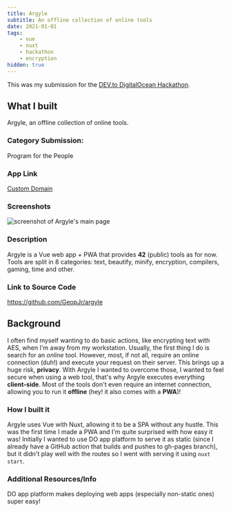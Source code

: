 ```yaml
---
title: Argyle
subtitle: An offline collection of online tools
date: 2021-01-01
tags:
    - vue
    - nuxt
    - hackathon
    - encryption
hidden: true
---
```


This was my submission for the [DEV.to DigitalOcean Hackathon](https://dev.to/devteam/announcing-the-digitalocean-app-platform-hackathon-on-dev-2i1k).

## What I built
Argyle, an offline collection of online tools.

### Category Submission: 
Program for the People

### App Link
[Custom Domain](https://argyle.geopjr.dev/)

### Screenshots
![screenshot of Argyle's main page](https://i.imgur.com/5cjMyoo.png)

### Description
 Argyle is a Vue web app + PWA that provides **42** (public) tools as for now. Tools are split in 8 categories: text, beautify, minify, encryption, compilers, gaming, time and other.

### Link to Source Code
https://github.com/GeopJr/argyle


## Background
I often find myself wanting to do basic actions, like encrypting text with AES, when I'm away from my workstation. Usually, the first thing I do is search for an *online* tool. However, most, if not all, require an online connection (duh!) and execute your request on their server. This brings up a huge risk, **privacy**. With Argyle I wanted to overcome those, I wanted to feel secure when using a web tool, that's why Argyle executes everything **client-side**. Most of the tools don't even require an internet connection, allowing you to run it **offline** (hey! it also comes with a **PWA**)!

### How I built it 
Argyle uses Vue with Nuxt, allowing it to be a SPA without any hustle. This was the first time I made a PWA and I'm quite surprised with how easy it was!
Initially I wanted to use DO app platform to serve it as static (since I already have a GitHub action that builds and pushes to gh-pages branch), but it didn't play well with the routes so I went with serving it using `nuxt start`.

### Additional Resources/Info
DO app platform makes deploying web apps (especially non-static ones) super easy!
